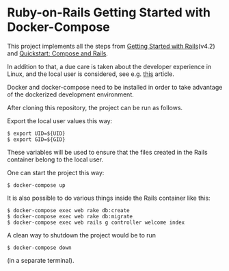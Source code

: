 # Ruby-on-Rails Getting Started with Docker-Compose

This project implements all the steps from
[Getting Started with Rails](https://guides.rubyonrails.org/v4.2/getting_started.html)(v4.2)
and [Quickstart: Compose and Rails](https://docs.docker.com/compose/rails/).

In addition to that, a due care is taken about the developer experience in Linux,
and the local user is considered,
see e.g. [this](https://dev.to/acro5piano/specifying-user-and-group-in-docker-i2e) article.

Docker and docker-compose need to be installed in order to take advantage of the dockerized development environment.

After cloning this repository, the project can be run as follows.

Export the local user values this way:
```
$ export UID=${UID}
$ export GID=${GID}
```
These variables will be used to ensure that the files created in the Rails container belong to the local user.

One can start the project this way:
```
$ docker-compose up
```

It is also possible to do various things inside the Rails container like this:
```
$ docker-compose exec web rake db:create
$ docker-compose exec web rake db:migrate
$ docker-compose exec web rails g controller welcome index
```
A clean way to shutdown the project would be to run
```
$ docker-compose down
```
(in a separate terminal).

